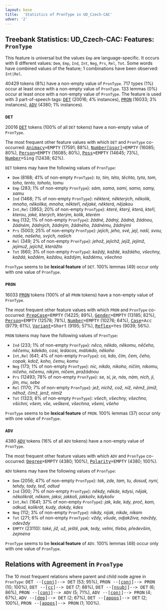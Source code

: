 ```yaml
---
layout: base
title:  'Statistics of PronType in UD_Czech-CAC'
udver: '2'
---
```


## Treebank Statistics: UD_Czech-CAC: Features: `PronType`

This feature is universal but the values `Emp` are language-specific.
It occurs with 8 different values: `Dem`, `Emp`, `Ind`, `Int`, `Neg`, `Prs`, `Rel`, `Tot`.
Some words have combined values of the feature; 1 combinations have been observed: `Int|Rel`.

40429 tokens (8%) have a non-empty value of `PronType`.
717 types (1%) occur at least once with a non-empty value of `PronType`.
133 lemmas (0%) occur at least once with a non-empty value of `PronType`.
The feature is used with 3 part-of-speech tags: <tt><a href="cs_cac-pos-DET.html">DET</a></tt> (20016; 4% instances), <tt><a href="cs_cac-pos-PRON.html">PRON</a></tt> (16033; 3% instances), <tt><a href="cs_cac-pos-ADV.html">ADV</a></tt> (4380; 1% instances).

### `DET`

20016 <tt><a href="cs_cac-pos-DET.html">DET</a></tt> tokens (100% of all `DET` tokens) have a non-empty value of `PronType`.

The most frequent other feature values with which `DET` and `PronType` co-occurred: <tt><a href="cs_cac-feat-Animacy.html">Animacy</a></tt><tt>=EMPTY</tt> (17591; 88%), <tt><a href="cs_cac-feat-Number-psor.html">Number[psor]</a></tt><tt>=EMPTY</tt> (16085; 80%), <tt><a href="cs_cac-feat-Person.html">Person</a></tt><tt>=EMPTY</tt> (16085; 80%), <tt><a href="cs_cac-feat-Poss.html">Poss</a></tt><tt>=EMPTY</tt> (14645; 73%), <tt><a href="cs_cac-feat-Number.html">Number</a></tt><tt>=Sing</tt> (12438; 62%).

`DET` tokens may have the following values of `PronType`:

* `Dem` (8168; 41% of non-empty `PronType`): <em>to, tím, této, těchto, tyto, tom, toho, tento, tohoto, tomu</em>
* `Emp` (283; 1% of non-empty `PronType`): <em>sám, sama, sami, samo, samy, samu</em>
* `Ind` (1468; 7% of non-empty `PronType`): <em>některé, některých, několik, mnoho, několika, mnoha, někteří, nějaké, některá, nějakou</em>
* `Int,Rel` (3953; 20% of non-empty `PronType`): <em>které, který, která, kteří, kterou, jaké, kterých, kterým, kolik, kterém</em>
* `Neg` (132; 1% of non-empty `PronType`): <em>žádné, žádný, žádná, žádnou, žádném, žádných, žádným, žádného, žádnému, žádnými</em>
* `Prs` (5003; 25% of non-empty `PronType`): <em>jejich, jeho, své, její, naší, svou, naše, našeho, svých, našich</em>
* `Rel` (349; 2% of non-empty `PronType`): <em>jehož, jejichž, jejíž, jejímž, jejímuž, jejíchž, kterážto</em>
* `Tot` (660; 3% of non-empty `PronType`): <em>každý, každé, každého, všechny, každá, každém, každou, každým, každému, všechno</em>

`PronType` seems to be **lexical feature** of `DET`. 100% lemmas (49) occur only with one value of `PronType`.

### `PRON`

16033 <tt><a href="cs_cac-pos-PRON.html">PRON</a></tt> tokens (100% of all `PRON` tokens) have a non-empty value of `PronType`.

The most frequent other feature values with which `PRON` and `PronType` co-occurred: <tt><a href="cs_cac-feat-PrepCase.html">PrepCase</a></tt><tt>=EMPTY</tt> (14225; 89%), <tt><a href="cs_cac-feat-Gender.html">Gender</a></tt><tt>=EMPTY</tt> (13185; 82%), <tt><a href="cs_cac-feat-Person.html">Person</a></tt><tt>=EMPTY</tt> (12578; 78%), <tt><a href="cs_cac-feat-Number.html">Number</a></tt><tt>=EMPTY</tt> (10276; 64%), <tt><a href="cs_cac-feat-Case.html">Case</a></tt><tt>=Acc</tt> (9779; 61%), <tt><a href="cs_cac-feat-Variant.html">Variant</a></tt><tt>=Short</tt> (9195; 57%), <tt><a href="cs_cac-feat-Reflex.html">Reflex</a></tt><tt>=Yes</tt> (9039; 56%).

`PRON` tokens may have the following values of `PronType`:

* `Ind` (233; 1% of non-empty `PronType`): <em>něco, někdo, někomu, něčeho, něčemu, kdekdo, cosi, ledacos, málokdo, někoho</em>
* `Int,Rel` (641; 4% of non-empty `PronType`): <em>co, kdo, čím, čem, čeho, copak, kdož, koho, čemu, komu</em>
* `Neg` (173; 1% of non-empty `PronType`): <em>nic, nikdo, nikoho, ničím, nikomu, ničeho, ničemu, nikým, ničem, pražádnou</em>
* `Prs` (12493; 78% of non-empty `PronType`): <em>se, si, je, nás, nám, nich, ji, jim, mu, sebe</em>
* `Rel` (1170; 7% of non-empty `PronType`): <em>jež, nichž, což, níž, němž, jimiž, něhož, čímž, jenž, nimiž</em>
* `Tot` (1323; 8% of non-empty `PronType`): <em>všech, všechny, všechno, všichni, všem, vše, veškeré, všechna, všemi, všeho</em>

`PronType` seems to be **lexical feature** of `PRON`. 100% lemmas (37) occur only with one value of `PronType`.

### `ADV`

4380 <tt><a href="cs_cac-pos-ADV.html">ADV</a></tt> tokens (16% of all `ADV` tokens) have a non-empty value of `PronType`.

The most frequent other feature values with which `ADV` and `PronType` co-occurred: <tt><a href="cs_cac-feat-Degree.html">Degree</a></tt><tt>=EMPTY</tt> (4380; 100%), <tt><a href="cs_cac-feat-Polarity.html">Polarity</a></tt><tt>=EMPTY</tt> (4380; 100%).

`ADV` tokens may have the following values of `PronType`:

* `Dem` (2056; 47% of non-empty `PronType`): <em>tak, zde, tam, tu, dosud, nyní, tehdy, tady, teď, odtud</em>
* `Ind` (300; 7% of non-empty `PronType`): <em>někdy, někde, kdysi, nějak, několikrát, někam, jaksi, jakkoli, jakkoliv, kdykoliv</em>
* `Int,Rel` (1641; 37% of non-empty `PronType`): <em>jak, kde, kdy, proč, kam, odkud, kolikrát, kudy, dokdy, kdes</em>
* `Neg` (112; 3% of non-empty `PronType`): <em>nikdy, nijak, nikde, nikam</em>
* `Tot` (271; 6% of non-empty `PronType`): <em>vždy, všude, odjakživa, navždy, odevždy</em>
* `EMPTY` (23110): <em>také, již, už, ještě, pak, tedy, velmi, třeba, především, zejména</em>

`PronType` seems to be **lexical feature** of `ADV`. 100% lemmas (48) occur only with one value of `PronType`.

## Relations with Agreement in `PronType`

The 10 most frequent relations where parent and child node agree in `PronType`:
<tt>DET --[<tt><a href="cs_cac-dep-conj.html">conj</a></tt>]--> DET</tt> (53; 95%),
<tt>PRON --[<tt><a href="cs_cac-dep-conj.html">conj</a></tt>]--> PRON</tt> (10; 100%),
<tt>DET --[<tt><a href="cs_cac-dep-cc.html">cc</a></tt>]--> DET</tt> (7; 88%),
<tt>DET --[<tt><a href="cs_cac-dep-nsubj.html">nsubj</a></tt>]--> DET</tt> (6; 86%),
<tt>PRON --[<tt><a href="cs_cac-dep-conj.html">conj</a></tt>]--> ADV</tt> (5; 71%),
<tt>ADV --[<tt><a href="cs_cac-dep-conj.html">conj</a></tt>]--> PRON</tt> (4; 67%),
<tt>ADV --[<tt><a href="cs_cac-dep-dep.html">dep</a></tt>]--> DET</tt> (2; 67%),
<tt>DET --[<tt><a href="cs_cac-dep-appos.html">appos</a></tt>]--> DET</tt> (2; 100%),
<tt>PRON --[<tt><a href="cs_cac-dep-appos.html">appos</a></tt>]--> PRON</tt> (1; 100%).

